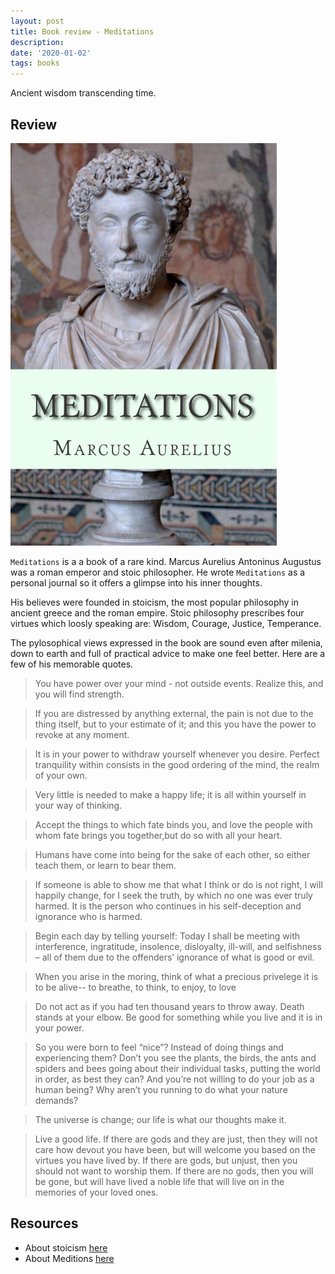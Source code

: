 ```yaml
---
layout: post
title: Book review - Meditations
description: 
date: '2020-01-02'
tags: books
---
```


Ancient wisdom transcending time.

## Review

![placeholder](/public/book_mediations/cover.png "cover")

`Meditations` is a a book of a rare kind. Marcus Aurelius Antoninus Augustus was a roman emperor and stoic philosopher. He wrote `Meditations` as a personal journal so it offers a glimpse into his inner thoughts. 

His believes were founded in stoicism, the most popular philosophy in ancient greece and the roman empire. Stoic philosophy prescribes four virtues which loosly speaking are: Wisdom, Courage, Justice, Temperance.

The pylosophical views expressed in the book are sound even after milenia, down to earth and full of practical advice to make one feel better. Here are a few of his memorable quotes.


> You have power over your mind - not outside events. Realize this, and you will find strength.


> If you are distressed by anything external, the pain is not due to the thing itself, but to your estimate of it; and this you have the power to revoke at any moment.


> It is in your power to withdraw yourself whenever you desire. Perfect tranquility within consists in the good ordering of the mind, the realm of your own.


> Very little is needed to make a happy life; it is all within yourself in your way of thinking.


> Accept the things to which fate binds you, and love the people with whom fate brings you together,but do so with all your heart.


> Humans have come into being for the sake of each other, so either teach them, or learn to bear them.


> If someone is able to show me that what I think or do is not right, I will happily change, for I seek the truth, by which no one was ever truly harmed. It is the person who continues in his self-deception and ignorance who is harmed.


> Begin each day by telling yourself: Today I shall be meeting with interference, ingratitude, insolence, disloyalty, ill-will, and selfishness – all of them due to the offenders’ ignorance of what is good or evil.


> When you arise in the moring, think of what a precious privelege it is to be alive-- to breathe, to think, to enjoy, to love


> Do not act as if you had ten thousand years to throw away. Death stands at your elbow. Be good for something while you live and it is in your power.


> So you were born to feel “nice”? Instead of doing things and experiencing them? Don’t you see the plants, the birds, the ants and spiders and bees going about their individual tasks, putting the world in order, as best they can? And you’re not willing to do your job as a human being? Why aren’t you running to do what your nature demands?


> The universe is change; our life is what our thoughts make it.


> Live a good life. If there are gods and they are just, then they will not care how devout you have been, but will welcome you based on the virtues you have lived by. If there are gods, but unjust, then you should not want to worship them. If there are no gods, then you will be gone, but will have lived a noble life that will live on in the memories of your loved ones.


## Resources

- About stoicism [here](https://en.wikipedia.org/wiki/Stoicism) 
- About Meditions [here](https://en.wikipedia.org/wiki/Meditations) 